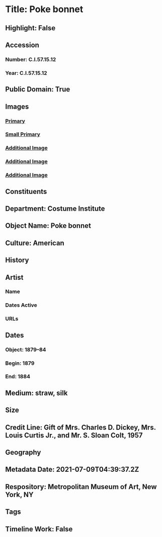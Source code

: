 # Title: Poke bonnet
## Highlight: False
## Accession
### Number: C.I.57.15.12
### Year: C.I.57.15.12
## Public Domain: True
## Images
### [Primary](https://images.metmuseum.org/CRDImages/ci/original/DP268998.jpg)
### [Small Primary](https://images.metmuseum.org/CRDImages/ci/web-large/DP268998.jpg)
### [Additional Image](https://images.metmuseum.org/CRDImages/ci/original/CI57.15.12_S.jpg)
### [Additional Image](https://images.metmuseum.org/CRDImages/ci/original/CI57.15.12_F.jpg)
### [Additional Image](https://images.metmuseum.org/CRDImages/ci/original/CI57.15.12_B.jpg)
## Constituents
## Department: Costume Institute
## Object Name: Poke bonnet
## Culture: American
## History
## Artist
### Name
### Dates Active
### URLs
## Dates
### Object: 1879–84
### Begin: 1879
### End: 1884
## Medium: straw, silk
## Size
## Credit Line: Gift of Mrs. Charles D. Dickey, Mrs. Louis Curtis Jr., and Mr. S. Sloan Colt, 1957
## Geography
## Metadata Date: 2021-07-09T04:39:37.2Z
## Respository: Metropolitan Museum of Art, New York, NY
## Tags
## Timeline Work: False